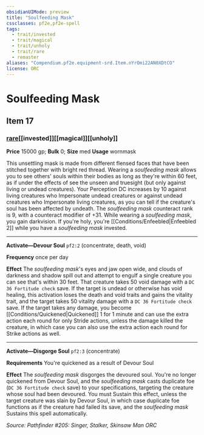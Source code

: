 ```yaml
---
obsidianUIMode: preview
title: "Soulfeeding Mask"
cssclasses: pf2e,pf2e-spell
tags:
  - trait/invested
  - trait/magical
  - trait/unholy
  - trait/rare
  - remaster
aliases: "Compendium.pf2e.equipment-srd.Item.nYrOmi22AN0XDtCO"
license: ORC
---
```

# Soulfeeding Mask
## Item 17
### [rare](rare "Rare Rarity Trait")[[invested]][[magical]][[unholy]]


**Price** 15000 gp; 
**Bulk** 0; **Size** med
**Usage** wornmask

This unsettling mask is made from different flensed faces that have been stitched together with bright red thread. Wearing a _soulfeeding mask_ allows you to see others' souls within their bodies as long as they're within 60 feet, as if under the effects of see the unseen and truesight (but only against living or undead creatures). Your Perception DC increases by 10 against living creatures who Impersonate undead creatures or against undead creatures who Impersonate living creatures, as you can tell if the creature's soul has been affected by undeath. The _soulfeeding mask_ counteract rank is 9, with a counteract modifier of +31. While wearing a _soulfeeding mask_, you gain darkvision. If you're holy, you're [[Conditions/Enfeebled|Enfeebled 2]] while you have a _soulfeeding mask_ invested.

* * *

**Activate—Devour Soul** `pf2:2` (concentrate, death, void)

**Frequency** once per day

**Effect** The _soulfeeding mask_'s eyes and jaw open wide, and clouds of darkness and shadow spill out and attempt to engulf a single creature you can see that's within 30 feet. That creature takes 50 void damage with a `DC 36 Fortitude check` save. If the target is undead or otherwise has void healing, this activation loses the death and void traits and gains the vitality trait, and the target takes 50 vitality damage with a `DC 36 Fortitude check` save. If the target takes any damage, you become [[Conditions/Quickened|Quickened]] 1 for 1 minute and can use the extra action each round for only Stride actions, unless the damage killed the creature, in which case you can also use the extra action each round for Strike actions as well.

* * *

**Activate—Disgorge Soul** `pf2:3` (concentrate)

**Requirements** You're quickened as a result of Devour Soul

**Effect** The _soulfeeding mask_ disgorges the devoured soul. You're no longer quickened from Devour Soul, and the _soulfeeding mask_ casts duplicate foe (`DC 36 Fortitude check` save) to your specifications, targeting the creature whose soul had been devoured. You must Sustain this effect, unless the target creature was slain by Devour Soul, in which case duplicate foe functions as if the creature had failed its save, and the _soulfeeding mask_ Sustains this spell automatically.

*Source: Pathfinder #205: Singer, Stalker, Skinsaw Man*
*ORC*